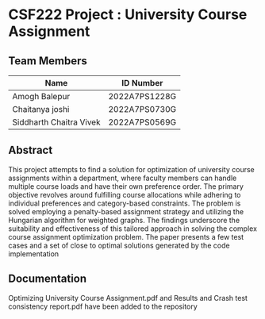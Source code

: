 # CSF222 Project : University Course Assignment 

## Team Members

| Name |  ID Number |
| --- | --- |
| Amogh Balepur| 2022A7PS1228G |
| Chaitanya joshi | 2022A7PS0730G |
| Siddharth Chaitra Vivek | 2022A7PS0569G |

## Abstract

This project attempts to find a solution for optimization of university course assignments within a department, where faculty
members can handle multiple course loads and have their own preference order. The primary objective revolves around
fulfilling course allocations while adhering to individual preferences and category-based constraints. The problem is solved
employing a penalty-based assignment strategy and utilizing the Hungarian algorithm for weighted graphs. The findings
underscore the suitability and effectiveness of this tailored approach in solving the complex course assignment optimization
problem. The paper presents a few test cases and a set of close to optimal solutions generated by the code implementation

## Documentation

Optimizing University Course Assignment.pdf and Results and Crash test consistency report.pdf have been added to the repository
